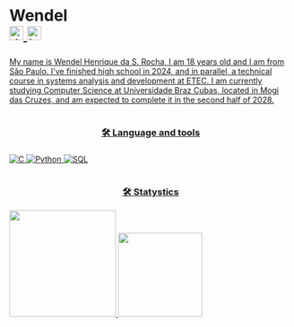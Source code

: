 
###

<h1 align="leftr">Wendel<br>

<div align="left">
  <a href="https://www.linkedin.com/in/wendel-henrique-5a5274358/" target="_blank"><img src="https://img.shields.io/static/v1?message=LinkedIn&logo=linkedin&label=&color=0077B5&logoColor=white&labelColor=&style=for-the-badge" height="25" alt="linkedin logo"  />
  <a href="https://www.instagram.com/wendel_hk/" target="_blank"><img src="https://img.shields.io/static/v1?message=Instagram&logo=instagram&label=&color=E4405F&logoColor=white&labelColor=&style=for-the-badge" height="25" alt="instagram logo"  />
</div>
</h1>
    
###

<p align="left">My name is Wendel Henrique da S. Rocha, I am 18 years old and I am from São Paulo. I've finished high school in 2024, and in parallel, a technical course in systems analysis and development at ETEC. I am currently studying Computer Science at Universidade Braz Cubas, located in Mogi das Cruzes, and am expected to complete it in the second half of 2028.<br>
</p>
<h1>

  
</h1>


<h3 align="center">🛠 Language and tools</h3>

###
  ![C](https://img.icons8.com/fluency/48/000000/c-programming.png)
  ![Python](https://img.icons8.com/fluency/48/000000/python.png)
  ![SQL](https://img.icons8.com/fluency/48/000000/database.png)
###

<h1>

  
</h1>

<h3 align="center">🛠 Statystics </h3>


<a href="https://github.com/anuraghazra/github-readme-stats">
  <img height=190 src="https://github-readme-stats.vercel.app/api?username=wendel1&theme=radical&rank_icon=github" />
</a>
<a href="https://github.com/anuraghazra/convoychat">
  <img height=150 src="https://github-readme-stats.vercel.app/api/top-langs?username=wendel1&langs_count=8&theme=radical" />
</a>


###
